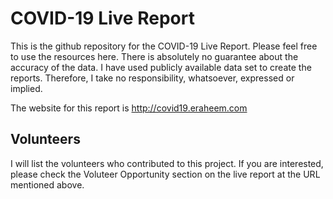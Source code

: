 # COVID-19 Live Report

This is the github repository for the COVID-19 Live Report. Please feel free to use the resources here. There is absolutely no guarantee about the accuracy of the data. I have used publicly available data set to create the reports. Therefore, I take no responsibility, whatsoever, expressed or implied.


The website for this report is http://covid19.eraheem.com

## Volunteers

I will list the volunteers who contributed to this project. If you are interested, please check the Voluteer Opportunity section on the live report at the URL mentioned above.

